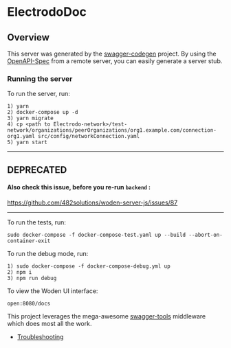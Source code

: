 # ElectrodoDoc

## Overview
This server was generated by the [swagger-codegen](https://github.com/swagger-api/swagger-codegen) project.  By using the [OpenAPI-Spec](https://github.com/OAI/OpenAPI-Specification) from a remote server, you can easily generate a server stub.

### Running the server
To run the server, run:

```
1) yarn
2) docker-compose up -d
3) yarn migrate
4) cp <path to Electrodo-network>/test-network/organizations/peerOrganizations/org1.example.com/connection-org1.yaml src/config/networkConnection.yaml
5) yarn start
```
-----------------------------------------------------------------------



DEPRECATED
-----------------------------------------------------------------------

#### Also check this issue, before you re-run `backend` : 

https://github.com/482solutions/woden-server-js/issues/87

-----------------------------------------------------------------------
To run the tests, run:

```
sudo docker-compose -f docker-compose-test.yaml up --build --abort-on-container-exit
```

To run the debug mode, run:

```
1) sudo docker-compose -f docker-compose-debug.yml up
2) npm i
3) npm run debug
```

To view the Woden UI interface:

```
open:8080/docs
```

This project leverages the mega-awesome [swagger-tools](https://github.com/apigee-127/swagger-tools) middleware which does most all the work.

- [Troubleshooting](TROUBLESHOOT.md)
